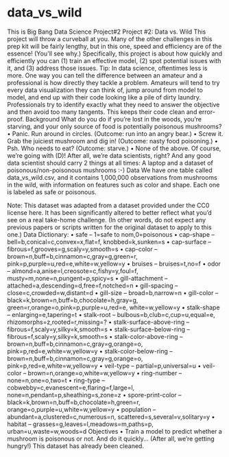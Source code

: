 # data_vs_wild
This is Big Bang Data Science Project#2
Project #2: Data vs. Wild
This project will throw a curveball at you. Many of the other challenges in this prep kit will be fairly lengthy, but in this one, speed and efficiency are of the essence! (You'll see why.)
Specifically, this project is about how quickly and efficiently you can (1) train an effective model, (2) spot potential issues with it, and (3) address those issues.
Tip: In data science, oftentimes less is more. One way you can tell the difference between an amateur and a professional is how directly they tackle a problem.
Amateurs will tend to try every data visualization they can think of, jump around from model to model, and end up with their code looking like a pile of dirty laundry.
Professionals try to identify exactly what they need to answer the objective and then avoid too many tangents. This keeps their code clean and error-proof.
Background
What do you do if you’re lost in the woods, you’re starving, and your only source of food is potentially poisonous mushrooms?
•	Panic. Run around in circles. (Outcome: run into an angry bear.)
•	Screw it. Grab the juiciest mushroom and dig in! (Outcome: nasty food poisoning.)
•	Psh. Who needs to eat? (Outcome: starve.)
•	None of the above.
Of course, we’re going with (D)! After all, we’re data scientists, right? And any good data scientist should carry 2 things at all times: A laptop and a dataset of poisonous/non-poisonous mushrooms :-)
Data
We have one table called data_vs_wild.csv, and it contains 1,000,000 observations from mushrooms in the wild, with information on features such as color and shape. Each one is labeled as safe or poisonous.
 
Note: This dataset was adapted from a dataset provided under the CC0 license here. It has been significantly altered to better reflect what you’d see on a real take-home challenge. (In other words, do not expect any previous papers or scripts written for the original dataset to apply to this one.)
Data Dictionary:
•	safe – 1=safe to nom,0=poisonous
•	cap-shape – bell=b,conical=c,convex=x,flat=f, knobbed=k,sunken=s
•	cap-surface – fibrous=f,grooves=g,scaly=y,smooth=s
•	cap-color – brown=n,buff=b,cinnamon=c,gray=g,green=r, pink=p,purple=u,red=e,white=w,yellow=y
•	bruises – bruises=t,no=f
•	odor – almond=a,anise=l,creosote=c,fishy=y,foul=f, musty=m,none=n,pungent=p,spicy=s
•	gill-attachment – attached=a,descending=d,free=f,notched=n
•	gill-spacing – close=c,crowded=w,distant=d
•	gill-size – broad=b,narrow=n
•	gill-color – black=k,brown=n,buff=b,chocolate=h,gray=g, green=r,orange=o,pink=p,purple=u,red=e, white=w,yellow=y
•	stalk-shape – enlarging=e,tapering=t
•	stalk-root – bulbous=b,club=c,cup=u,equal=e, rhizomorphs=z,rooted=r,missing=?
•	stalk-surface-above-ring – fibrous=f,scaly=y,silky=k,smooth=s
•	stalk-surface-below-ring – fibrous=f,scaly=y,silky=k,smooth=s
•	stalk-color-above-ring – brown=n,buff=b,cinnamon=c,gray=g,orange=o, pink=p,red=e,white=w,yellow=y
•	stalk-color-below-ring – brown=n,buff=b,cinnamon=c,gray=g,orange=o, pink=p,red=e,white=w,yellow=y
•	veil-type – partial=p,universal=u
•	veil-color – brown=n,orange=o,white=w,yellow=y
•	ring-number – none=n,one=o,two=t
•	ring-type – cobwebby=c,evanescent=e,flaring=f,large=l, none=n,pendant=p,sheathing=s,zone=z
•	spore-print-color – black=k,brown=n,buff=b,chocolate=h,green=r, orange=o,purple=u,white=w,yellow=y
•	population – abundant=a,clustered=c,numerous=n, scattered=s,several=v,solitary=y
•	habitat – grasses=g,leaves=l,meadows=m,paths=p, urban=u,waste=w,woods=d
Objectives 
•	Train a model to predict whether a mushroom is poisonous or not. And do it quickly… (After all, we’re getting hungry!) This dataset has already been cleaned.

